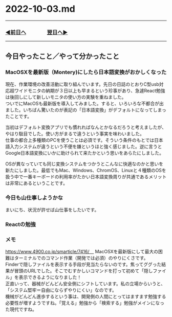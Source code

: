 # 2022-10-03.md
  
---
### [◀️前日へ](https://github.com/yuasys/chatty-journal/blob/main/2022/10/2022-10-02.md)&emsp;&emsp;&emsp;&emsp;[翌日へ▶️](https://github.com/yuasys/chatty-journal/blob/main/2022/10/2022-10-04.md)
---

## 今日やったこと／やって分かったこと

### MacOSXを最新版（Montery)にしたら日本語変換がおかしくなった

現在、作業環境の改善活動に取り組んでいます。先日の日誌のとおりC型usb対応超ワイドモニタの納期が３日以上も早まるという珍事があり、急遽React勉強は後回しにして新しいモニタの使い方の実験を重ねました。  
ついでにMacOSも最新版を導入してみました。すると、いろいろな不都合が出ました。いちばん驚いたのが表記の「日本語変換」がデフォルトになってしまったことです。  

当初はデフォルト変換アプリでも慣れればなんとかなるだろうと考えましたが、やはり駄目でした。使い方がまるで違うという事実を味わいました。  
仕事の都合上多種類のPCを使うことは必須です。そういう条件のもとでは日本語入力システムが違うという不便を嫌というほと強く感じました。逆に言うとGoogle日本語変換にいかに助けられて来たかという思いをあらたにしました。  

OSが異なっていても同じ変換システムをつかうとこんなに快適なのかと思いを新たにしました。最低でもMac、Windows、ChromOS、Linuxと４種類のOSを扱う中で一番キーボードの利用率がたかい日本語変換周りが共通であるメリットは非常にあるということです。



### 今日も山仕事しようかな

まいにち、状況が許せば山仕事をしたいです。

### Reactの勉強



### メモ

https://www.4900.co.jp/smarticle/7416/　  MacOSXを最新版にして最大の困難はターミナルでのコマンド作業（開発では必須）のやりにくさです。  
Finderで隠しファイルを表示する手段が見当たらないのです。焦ってググった結果が冒頭のURLでした。そこでむすかしいコマンドを打って初めて「隠しファイル」を表示できるようになりました！  
正直いって、器械がどんどん安全側にシフトしています。私の立場からいうと、「システム堅牢＝自由にならずやりにくい」なのです。  
機械がどんどん進歩するという事は、開発側の人間にとってはますます勉強する必要性が増すようですね。「覚える」勉強から「検索する」勉強がメインになった現代ですね。




